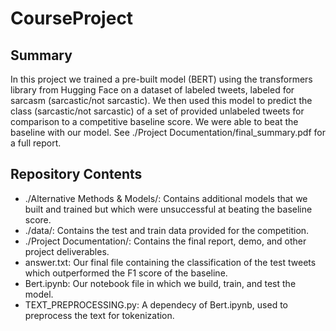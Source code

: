 # CourseProject
## Summary
In this project we trained a pre-built model (BERT) using the transformers library from Hugging Face on a dataset of labeled tweets, labeled for sarcasm (sarcastic/not sarcastic). We then used this model to predict the class (sarcastic/not sarcastic) of a set of provided unlabeled tweets for comparison to a competitive baseline score. We were able to beat the baseline with our model. See ./Project Documentation/final_summary.pdf for a full report. 
## Repository Contents
- ./Alternative Methods &  Models/: Contains additional models that we built and trained but which were unsuccessful at beating the baseline score.
- ./data/: Contains the test and train data provided for the competition.
- ./Project Documentation/: Contains the final report, demo, and other project deliverables.
- answer.txt: Our final file containing the classification of the test tweets which outperformed the F1 score of the baseline.
- Bert.ipynb: Our notebook file in which we build, train, and test the model. 
- TEXT_PREPROCESSING.py: A dependecy of Bert.ipynb, used to preprocess the text for tokenization. 
